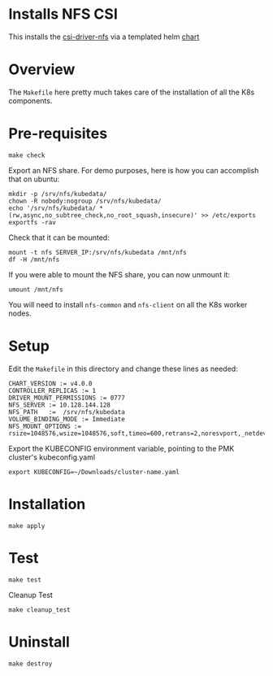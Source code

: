 # Installs NFS CSI

This installs the [csi-driver-nfs](https://github.com/kubernetes-csi/csi-driver-nfs) via a templated helm [chart](https://github.com/kubernetes-csi/csi-driver-nfs/tree/master/charts)

# Overview

The `Makefile` here pretty much takes care of the installation of all the K8s components.

# Pre-requisites

```shell
make check
```

Export an NFS share. For demo purposes, here is how you can accomplish that on ubuntu:

```
mkdir -p /srv/nfs/kubedata/
chown -R nobody:nogroup /srv/nfs/kubedata/
echo '/srv/nfs/kubedata/ *(rw,async,no_subtree_check,no_root_squash,insecure)' >> /etc/exports
exportfs -rav
```

Check that it can be mounted:

```
mount -t nfs SERVER_IP:/srv/nfs/kubedata /mnt/nfs
df -H /mnt/nfs
```

If you were able to mount the NFS share, you can now unmount it:

```
umount /mnt/nfs
```

You will need to install `nfs-common` and `nfs-client` on all the K8s worker nodes.

# Setup

Edit the `Makefile` in this directory and change these lines as needed:

```
CHART_VERSION := v4.0.0
CONTROLLER_REPLICAS := 1
DRIVER_MOUNT_PERMISSIONS := 0777
NFS_SERVER := 10.128.144.128
NFS_PATH   :=  /srv/nfs/kubedata
VOLUME_BINDING_MODE := Immediate
NFS_MOUNT_OPTIONS := rsize=1048576,wsize=1048576,soft,timeo=600,retrans=2,noresvport,_netdev,nofail
```

Export the KUBECONFIG environment variable, pointing to the PMK cluster's kubeconfig.yaml

```
export KUBECONFIG=~/Downloads/cluster-name.yaml
```

# Installation

```shell
make apply
```

# Test

```shell
make test
```

Cleanup Test

```shell
make cleanup_test
```

# Uninstall

```shell
make destroy
```
